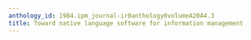 ```yaml
---
anthology_id: 1984.ipm_journal-ir0anthology0volumeA20A4.3
title: Toward native language software for information management
---
```

